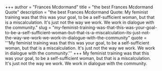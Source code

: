 +++
author = "Frances Mcdormand"
title = "the best Frances Mcdormand Quote"
description = "the best Frances Mcdormand Quote: My feminist training was that this was your goal, to be a self-sufficient woman, but that is a miscalculation. It's just not the way we work. We work in dialogue with the community."
slug = "my-feminist-training-was-that-this-was-your-goal-to-be-a-self-sufficient-woman-but-that-is-a-miscalculation-its-just-not-the-way-we-work-we-work-in-dialogue-with-the-community"
quote = '''My feminist training was that this was your goal, to be a self-sufficient woman, but that is a miscalculation. It's just not the way we work. We work in dialogue with the community.'''
+++
My feminist training was that this was your goal, to be a self-sufficient woman, but that is a miscalculation. It's just not the way we work. We work in dialogue with the community.
